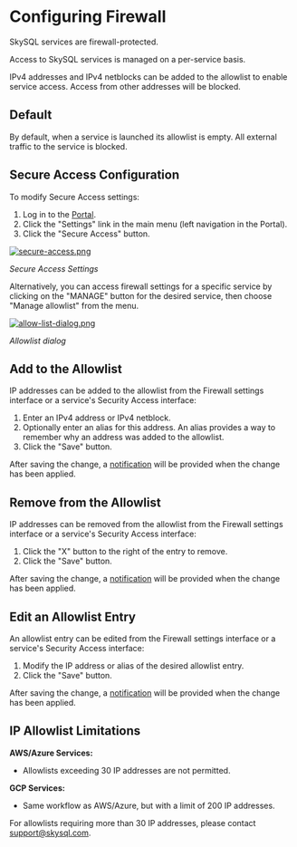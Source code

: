 # Configuring Firewall

SkySQL services are firewall-protected.

Access to SkySQL services is managed on a per-service basis.

IPv4 addresses and IPv4 netblocks can be added to the allowlist to enable service access. Access from other addresses will be blocked.

## **Default**

By default, when a service is launched its allowlist is empty. All external traffic to the service is blocked.

## **Secure Access Configuration**

To modify Secure Access settings:

1. Log in to the [Portal](https://app.skysql.com/dashboard).
2. Click the "Settings" link in the main menu (left navigation in the Portal).
3. Click the "Secure Access" button.

[![secure-access.png](secure-access.png)](secure-access.png)

*Secure Access Settings*

Alternatively, you can access firewall settings for a specific service by clicking on the "MANAGE" button for the desired service, then choose "Manage allowlist" from the menu.

[![allow-list-dialog.png](allow-list-dialog.png)](allow-list-dialog.png)

*Allowlist dialog*

## **Add to the Allowlist**

IP addresses can be added to the allowlist from the Firewall settings interface or a service's Security Access interface:

1. Enter an IPv4 address or IPv4 netblock.
2. Optionally enter an alias for this address. An alias provides a way to remember why an address was added to the allowlist.
3. Click the "Save" button.

After saving the change, a [notification](<../Portal features/Notifications.md>) will be provided when the change has been applied.

## **Remove from the Allowlist**

IP addresses can be removed from the allowlist from the Firewall settings interface or a service's Security Access interface:

1. Click the "X" button to the right of the entry to remove.
2. Click the "Save" button.

After saving the change, a [notification](<../Portal features/Notifications.md>) will be provided when the change has been applied.

## **Edit an Allowlist Entry**

An allowlist entry can be edited from the Firewall settings interface or a service's Security Access interface:

1. Modify the IP address or alias of the desired allowlist entry.
2. Click the "Save" button.

After saving the change, a [notification](<../Portal features/Notifications.md>) will be provided when the change has been applied.

## **IP Allowlist Limitations**

**AWS/Azure Services:**
- Allowlists exceeding 30 IP addresses are not permitted.

**GCP Services:**
- Same workflow as AWS/Azure, but with a limit of 200 IP addresses.

For allowlists requiring more than 30 IP addresses, please contact [support@skysql.com](mailto:support@skysql.com).